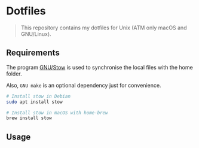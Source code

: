 # Dotfiles

> This repository contains my dotfiles for Unix (ATM only macOS and GNU/Linux).

## Requirements

The program [GNU/Stow](https://www.gnu.org/software/stow/) is used to synchronise the local files with the home folder. 

Also, `GNU make` is an optional dependency just for convenience.

```sh
# Install stow in Debian
sudo apt install stow

# Install stow in macOS with home-brew
brew install stow
```


## Usage
